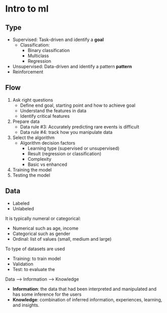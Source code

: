 # Intro to ml

## Type

- Supervised: Task-driven and identify a **goal**
  - Classification:
    - Binary classification
    - Multiclass
    - Regression  
- Unsupervised: Data-driven and identify a pattern **pattern**
- Reinforcement

## Flow

1. Ask right questions
   - Define end goal, starting point and how to achieve goal
   - Understand the features in data
   - Identify critical features
2. Prepare data
   - Data rule #3: Accurately predicting rare events is difficult
   - Data rule #4: track how you manipulate data
3. Select the algorithm
   - Algorithm decision factors
     - Learning type (supervised or unsupervised)
     - Result (regression or classification)
     - Complexity
     - Basic vs enhanced
4. Training the model
5. Testing the model

## Data

- Labeled
- Unlabeled

It is typically numeral or categorical:

- Numerical such as age, income
- Categorical such as gender
- Ordinal: list of values (small, medium and large)

To type of datasets are used

- Training: to train model
- Validation
- Test: to evaluate the

Data --> Information --> Knowledge

- **Information**: the data that had been interpreted and manipulated and has some inference for the users
- **Knowledge**: combination of inferred information, experiences, learning, and insights.
